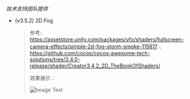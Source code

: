 *技术支持团队提供*

* (v3.5.2) 2D Fog

  > 参考: https://assetstore.unity.com/packages/vfx/shaders/fullscreen-camera-effects/simple-2d-fog-storm-smoke-115617 、https://github.com/cocos/cocos-awesome-tech-solutions/tree/3.4.0-release/shader/Creator3.4.2_2D_TheBookOfShaders/
  >
  > 效果展示：
  >
  > ![Image Text](https://forum.cocos.org/uploads/default/original/3X/0/a/0a7a89395e55118d1c0e3233929e8cf84f6b08ef.gif)
